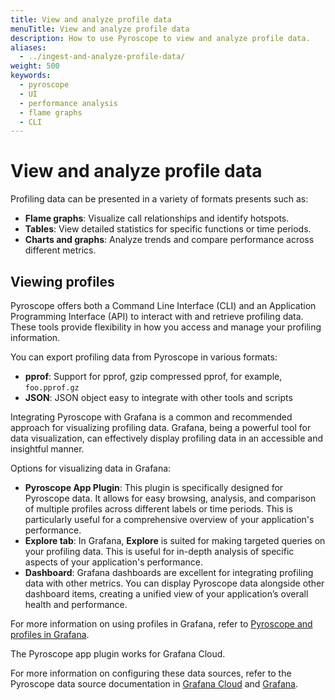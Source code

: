 ```yaml
---
title: View and analyze profile data
menuTitle: View and analyze profile data
description: How to use Pyroscope to view and analyze profile data.
aliases:
  - ../ingest-and-analyze-profile-data/
weight: 500
keywords:
  - pyroscope
  - UI
  - performance analysis
  - flame graphs
  - CLI
---
```


# View and analyze profile data

Profiling data can be presented in a variety of formats presents such as:
- **Flame graphs**: Visualize call relationships and identify hotspots.
- **Tables**: View detailed statistics for specific functions or time periods.
- **Charts and graphs**: Analyze trends and compare performance across different metrics.

## Viewing profiles

Pyroscope offers both a Command Line Interface (CLI) and an Application Programming Interface (API) to interact with and retrieve profiling data. These tools provide flexibility in how you access and manage your profiling information.

You can export profiling data from Pyroscope in various formats:
- **pprof**: Support for pprof, gzip compressed pprof, for example, `foo.pprof.gz`
- **JSON**: JSON object easy to integrate with other tools and scripts

Integrating Pyroscope with Grafana is a common and recommended approach for visualizing profiling data. Grafana, being a powerful tool for data visualization, can effectively display profiling data in an accessible and insightful manner.

Options for visualizing data in Grafana:

- **Pyroscope App Plugin**: This plugin is specifically designed for Pyroscope data. It allows for easy browsing, analysis, and comparison of multiple profiles across different labels or time periods. This is particularly useful for a comprehensive overview of your application's performance.
- **Explore tab**: In Grafana, **Explore** is suited for making targeted queries on your profiling data. This is useful for in-depth analysis of specific aspects of your application's performance.
- **Dashboard**: Grafana dashboards are excellent for integrating profiling data with other metrics. You can display Pyroscope data alongside other dashboard items, creating a unified view of your application’s overall health and performance.

For more information on using profiles in Grafana, refer to [Pyroscope and profiles in Grafana](../introduction/pyroscope-in-grafana/#pyroscope-and-profiling-in-grafana).

The Pyroscope app plugin works for Grafana Cloud.

For more information on configuring these data sources, refer to the Pyroscope data source documentation in [Grafana Cloud](/docs/grafana-cloud/connect-externally-hosted/data-sources/pyroscope/) and [Grafana](/docs/grafana/<GRAFANA_VERSION>/datasources/pyroscope/).
